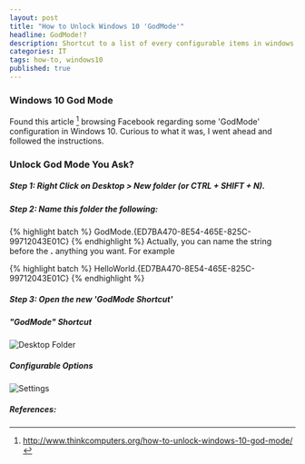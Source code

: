 ```yaml
---
layout: post
title: "How to Unlock Windows 10 'GodMode'"
headline: GodMode!?
description: Shortcut to a list of every configurable items in windows 10
categories: IT
tags: how-to, windows10
published: true
---
```


### Windows 10 God Mode

Found this article  [^1] browsing Facebook regarding some 'GodMode' configuration in Windows 10. Curious to what it was, I went ahead and followed the instructions.

### Unlock God Mode You Ask?

##### Step 1: Right Click on Desktop > New folder (or CTRL + SHIFT + N).

##### Step 2: Name this folder the following: 

{% highlight batch %}
GodMode.{ED7BA470-8E54-465E-825C-99712043E01C}
{% endhighlight %}
Actually, you can name the string before the **.** anything you want. For example

{% highlight batch %}
HelloWorld.{ED7BA470-8E54-465E-825C-99712043E01C}
{% endhighlight %}


##### Step 3: Open the new 'GodMode Shortcut'

##### "GodMode" Shortcut

![Desktop Folder](https://dl.dropboxusercontent.com/u/33327425/images/it/godmode.png)

##### Configurable Options

![Settings](https://dl.dropboxusercontent.com/u/33327425/images/it/godmode2.png)

##### References:

[^1]:http://www.thinkcomputers.org/how-to-unlock-windows-10-god-mode/

